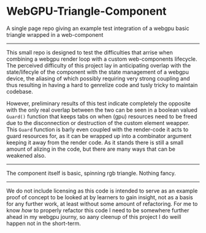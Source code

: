# WebGPU-Triangle-Component
A single page repo giving an example test integration of a webgpu basic triangle wrapped in a web-component

---

This small repo is designed to test the difficulties that arrise when combining a webgpu render loop with a custom web-components lifecycle. The perceived difficulty of this project lay in anticipating overlap with the state/lifecyle of the component with the state management of a webgpu device, the aliasing of which possibly requiring very strong coupling and thus resulting in having a hard to genrelize code and tusly tricky to maintain codebase.

However, preliminary results of this test indicate completely the opposite with the only real overlap between the two can be seen in a boolean valued `Guard()` function that keeps tabs on when (gpu) resources need to be freed due to the disconnection or destruction of the custom element weapper.
This `Guard` function is barly even coupled with the render-code it acts to guard resources for, as it can be wrapped up into a combinator argument keeping it away from the render code. As it stands there is still a small amount of alizing in the code, but there are many ways that can be weakened also.

---

The component itself is basic, spinning rgb triangle. Nothing fancy.

---
We do not include licensing as this code is intended to serve as an example proof of concept to be looked at by learners to gain insight, not as a basis for any further work, at least without some amount of refactoring. For me to know *how* to properly refactor this code I need to be somewhere further ahead in my webgpu journy, so aany cleenup of this project I do weill happen not in the short-term.
